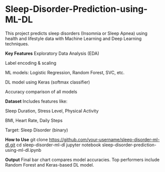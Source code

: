 # Sleep-Disorder-Prediction-using-ML-DL
This project predicts sleep disorders (Insomnia or Sleep Apnea) using health and lifestyle data with Machine Learning and Deep Learning techniques.

**Key Features**
Exploratory Data Analysis (EDA)

Label encoding & scaling

ML models: Logistic Regression, Random Forest, SVC, etc.

DL model using Keras (softmax classifier)

Accuracy comparison of all models

**Dataset**
Includes features like:

Sleep Duration, Stress Level, Physical Activity

BMI, Heart Rate, Daily Steps

Target: Sleep Disorder (binary)

**How to Use**
git clone https://github.com/your-username/sleep-disorder-ml-dl.git
cd sleep-disorder-ml-dl
jupyter notebook sleep-disorder-prediction-using-ml-dl.ipynb

**Output**
Final bar chart compares model accuracies. Top performers include Random Forest and Keras-based DL model.

